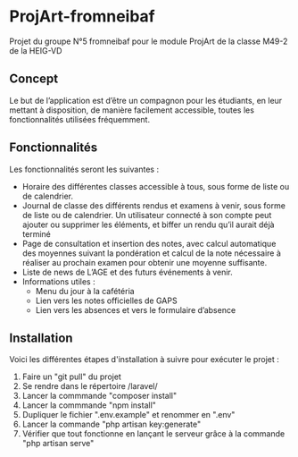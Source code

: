 # ProjArt-fromneibaf
Projet du groupe N°5 fromneibaf pour le module ProjArt de la classe M49-2 de la HEIG-VD

## Concept
Le but de l’application est d’être un compagnon pour les étudiants, en leur mettant à disposition, de manière facilement accessible, toutes les fonctionnalités utilisées fréquemment.

## Fonctionnalités
Les fonctionnalités seront les suivantes  : 

- Horaire des différentes classes accessible à tous, sous forme de liste ou de calendrier.
- Journal de classe des différents rendus et examens à venir, sous forme de liste ou de calendrier. Un utilisateur connecté à son compte peut ajouter ou supprimer les éléments, et biffer un rendu qu’il aurait déjà terminé
- Page de consultation et insertion des notes, avec calcul automatique des moyennes suivant la pondération et calcul de la note nécessaire à réaliser au prochain examen pour obtenir une moyenne suffisante.
- Liste de news de L’AGE et des futurs événements à venir.
- Informations utiles :
    - Menu du jour à la cafétéria
    - Lien vers les notes officielles de GAPS
    - Lien vers les absences et vers le formulaire d’absence

## Installation
Voici les différentes étapes d'installation à suivre pour exécuter le projet :
1. Faire un "git pull" du projet
2. Se rendre dans le répertoire /laravel/
3. Lancer la commmande "composer install"
4. Lancer la commmande "npm install"
5. Dupliquer le fichier ".env.example" et renommer en ".env"
6. Lancer la commande "php artisan key:generate"
7. Vérifier que tout fonctionne en lançant le serveur grâce à la commande "php artisan serve"
